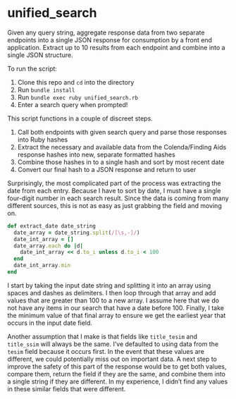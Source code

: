 # unified_search

Given any query string, aggregate response data from two separate endpoints into a single JSON response for consumption by a front end application. Extract up to 10 results from each endpoint and combine into a single JSON structure.

To run the script:

1. Clone this repo and `cd` into the directory
2. Run `bundle install` 
3. Run `bundle exec ruby unified_search.rb`
4. Enter a search query when prompted!

This script functions in a couple of discreet steps.

1. Call both endpoints with given search query and parse those responses into Ruby hashes
2. Extract the necessary and available data from the Colenda/Finding Aids response hashes into new, separate formatted hashes
3. Combine those hashes in to a single hash and sort by most recent date
4. Convert our final hash to a JSON response and return to user

Surprisingly, the most complicated part of the process was extracting the date from each entry. Because I have to sort by date, I must have a single four-digit number in each search result. Since the data is coming from many different sources, this is not as easy as just grabbing the field and moving on.

```ruby
def extract_date date_string
  date_array = date_string.split(/[\s,-]/)
  date_int_array = []
  date_array.each do |d|
    date_int_array << d.to_i unless d.to_i < 100
  end
  date_int_array.min
end
```

I start by taking the input date string and splitting it into an array using spaces and dashes as delimiters. I then loop through that array and add values that are greater than 100 to a new array. I assume here that we do not have any items in our search that have a date before 100. Finally, I take the minimum value of that final array to ensure we get the earliest year that occurs in the input date field.

Another assumption that I make is that fields like `title_tesim` and `title_ssim` will always be the same. I’ve defaulted to using data from the `tesim` field because it occurs first. In the event that these values are different, we could potentially miss out on important data. A next step to improve the safety of this part of the response would be to get both values, compare them, return the field if they are the same, and combine them into a single string if they are different. In my experience, I didn’t find any values in these similar fields that were different.